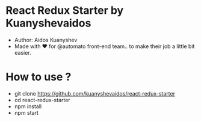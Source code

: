 # React Redux Starter by Kuanyshevaidos
- Author: Aidos Kuanyshev
- Made with ❤  for @automato front-end team.. to make their job a little bit easier.

# How to use ?
- git clone https://github.com/kuanyshevaidos/react-redux-starter
- cd react-redux-starter 
- npm install
- npm start